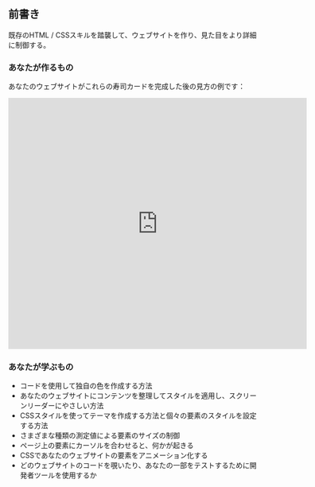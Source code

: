 ## 前書き

既存のHTML / CSSスキルを踏襲して、ウェブサイトを作り、見た目をより詳細に制御する。

### あなたが作るもの

あなたのウェブサイトがこれらの寿司カードを完成した後の見方の例です：

<div class="trinket">
  <iframe src="https://trinket.io/embed/html/0e7f7e6713?outputOnly=true&start=result" width="600" height="505" frameborder="0" marginwidth="0" marginheight="0" allowfullscreen>
  </iframe>
</div>

### あなたが学ぶもの

- コードを使用して独自の色を作成する方法
- あなたのウェブサイトにコンテンツを整理してスタイルを適用し、スクリーンリーダーにやさしい方法
- CSSスタイルを使ってテーマを作成する方法と個々の要素のスタイルを設定する方法
- さまざまな種類の測定値による要素のサイズの制御
- ページ上の要素にカーソルを合わせると、何かが起きる
- CSSであなたのウェブサイトの要素をアニメーション化する
- どのウェブサイトのコードを覗いたり、あなたの一部をテストするために開発者ツールを使用するか